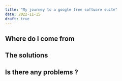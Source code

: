 ```yaml
---
title: "My journey to a google free software suite"
date: 2022-11-15
draft: true
---
```


## Where do I come from
## The solutions
## Is there any problems ?
